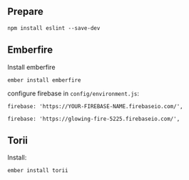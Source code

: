 ## Prepare

    npm install eslint --save-dev

## Emberfire

Install emberfire

    ember install emberfire

configure firebase in `config/environment.js`:

    firebase: 'https://YOUR-FIREBASE-NAME.firebaseio.com/',

    firebase: 'https://glowing-fire-5225.firebaseio.com/',
## Torii

Install:

    ember install torii  

